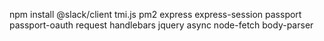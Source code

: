 npm install @slack/client tmi.js pm2 express express-session passport passport-oauth request handlebars jquery async node-fetch body-parser
